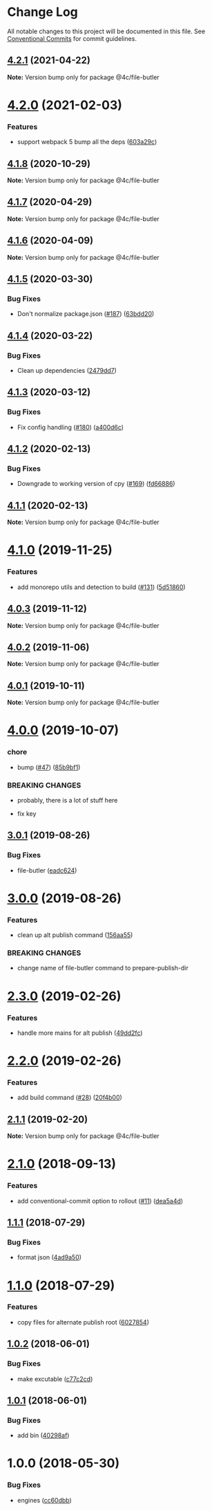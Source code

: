 # Change Log

All notable changes to this project will be documented in this file.
See [Conventional Commits](https://conventionalcommits.org) for commit guidelines.

## [4.2.1](https://github.com/4Catalyzer/cli/compare/@4c/file-butler@4.2.0...@4c/file-butler@4.2.1) (2021-04-22)

**Note:** Version bump only for package @4c/file-butler





# [4.2.0](https://github.com/4Catalyzer/cli/compare/@4c/file-butler@4.1.8...@4c/file-butler@4.2.0) (2021-02-03)


### Features

* support webpack 5 bump all the deps ([603a29c](https://github.com/4Catalyzer/cli/commit/603a29cfc8aa9ca10d6e8c06414ab75b8286ea86))





## [4.1.8](https://github.com/4Catalyzer/cli/compare/@4c/file-butler@4.1.7...@4c/file-butler@4.1.8) (2020-10-29)

**Note:** Version bump only for package @4c/file-butler





## [4.1.7](https://github.com/4Catalyzer/cli/compare/@4c/file-butler@4.1.6...@4c/file-butler@4.1.7) (2020-04-29)

**Note:** Version bump only for package @4c/file-butler





## [4.1.6](https://github.com/4Catalyzer/file-butler/compare/@4c/file-butler@4.1.5...@4c/file-butler@4.1.6) (2020-04-09)

**Note:** Version bump only for package @4c/file-butler





## [4.1.5](https://github.com/4Catalyzer/file-butler/compare/@4c/file-butler@4.1.4...@4c/file-butler@4.1.5) (2020-03-30)


### Bug Fixes

* Don't normalize package.json ([#187](https://github.com/4Catalyzer/file-butler/issues/187)) ([63bdd20](https://github.com/4Catalyzer/file-butler/commit/63bdd2002f59b1014dfd2f8db522298160bb1bfb))





## [4.1.4](https://github.com/4Catalyzer/file-butler/compare/@4c/file-butler@4.1.3...@4c/file-butler@4.1.4) (2020-03-22)


### Bug Fixes

* Clean up dependencies ([2479dd7](https://github.com/4Catalyzer/file-butler/commit/2479dd743fbff67cbdb6a79f70dd3bdd00518003))





## [4.1.3](https://github.com/4Catalyzer/file-butler/compare/@4c/file-butler@4.1.2...@4c/file-butler@4.1.3) (2020-03-12)


### Bug Fixes

* Fix config handling ([#180](https://github.com/4Catalyzer/file-butler/issues/180)) ([a400d6c](https://github.com/4Catalyzer/file-butler/commit/a400d6ca0b3ee133a8d2d33e5c0224cb10b0c19c))





## [4.1.2](https://github.com/4Catalyzer/file-butler/compare/@4c/file-butler@4.1.1...@4c/file-butler@4.1.2) (2020-02-13)


### Bug Fixes

* Downgrade to working version of cpy ([#169](https://github.com/4Catalyzer/file-butler/issues/169)) ([fd66886](https://github.com/4Catalyzer/file-butler/commit/fd66886e3eb5fb8fbbd84513a7d6c73694cb05a8))





## [4.1.1](https://github.com/4Catalyzer/file-butler/compare/@4c/file-butler@4.1.0...@4c/file-butler@4.1.1) (2020-02-13)

**Note:** Version bump only for package @4c/file-butler





# [4.1.0](https://github.com/4Catalyzer/file-butler/compare/@4c/file-butler@4.0.3...@4c/file-butler@4.1.0) (2019-11-25)


### Features

* add monorepo utils and detection to build ([#131](https://github.com/4Catalyzer/file-butler/issues/131)) ([5d51860](https://github.com/4Catalyzer/file-butler/commit/5d51860d3b2a5dd5ba27714e9fe84159243e0019))





## [4.0.3](https://github.com/4Catalyzer/file-butler/compare/@4c/file-butler@4.0.2...@4c/file-butler@4.0.3) (2019-11-12)

**Note:** Version bump only for package @4c/file-butler





## [4.0.2](https://github.com/4Catalyzer/file-butler/compare/@4c/file-butler@4.0.1...@4c/file-butler@4.0.2) (2019-11-06)

**Note:** Version bump only for package @4c/file-butler





## [4.0.1](https://github.com/4Catalyzer/file-butler/compare/@4c/file-butler@4.0.0...@4c/file-butler@4.0.1) (2019-10-11)

**Note:** Version bump only for package @4c/file-butler





# [4.0.0](https://github.com/4Catalyzer/file-butler/compare/@4c/file-butler@3.0.1...@4c/file-butler@4.0.0) (2019-10-07)


### chore

* bump ([#47](https://github.com/4Catalyzer/file-butler/issues/47)) ([85b9bf1](https://github.com/4Catalyzer/file-butler/commit/85b9bf1))


### BREAKING CHANGES

* probably, there is a lot of stuff here

* fix key





## [3.0.1](https://github.com/4Catalyzer/file-butler/compare/@4c/file-butler@3.0.0...@4c/file-butler@3.0.1) (2019-08-26)


### Bug Fixes

* file-butler ([eadc624](https://github.com/4Catalyzer/file-butler/commit/eadc624))





# [3.0.0](https://github.com/4Catalyzer/file-butler/compare/@4c/file-butler@2.3.0...@4c/file-butler@3.0.0) (2019-08-26)


### Features

* clean up alt publish command ([156aa55](https://github.com/4Catalyzer/file-butler/commit/156aa55))


### BREAKING CHANGES

* change name of file-butler command to prepare-publish-dir





# [2.3.0](https://github.com/4Catalyzer/file-butler/compare/@4c/file-butler@2.2.0...@4c/file-butler@2.3.0) (2019-02-26)


### Features

* handle more mains for alt publish ([49dd2fc](https://github.com/4Catalyzer/file-butler/commit/49dd2fc))





# [2.2.0](https://github.com/4Catalyzer/file-butler/compare/@4c/file-butler@2.1.1...@4c/file-butler@2.2.0) (2019-02-26)


### Features

* add build command ([#28](https://github.com/4Catalyzer/file-butler/issues/28)) ([20f4b00](https://github.com/4Catalyzer/file-butler/commit/20f4b00))





## [2.1.1](https://github.com/4Catalyzer/file-butler/compare/@4c/file-butler@2.1.0...@4c/file-butler@2.1.1) (2019-02-20)

**Note:** Version bump only for package @4c/file-butler

<a name="2.1.0"></a>

# [2.1.0](https://github.com/4Catalyzer/file-butler/compare/@4c/file-butler@2.0.0...@4c/file-butler@2.1.0) (2018-09-13)

### Features

- add conventional-commit option to rollout ([#11](https://github.com/4Catalyzer/file-butler/issues/11)) ([dea5a4d](https://github.com/4Catalyzer/file-butler/commit/dea5a4d))

<a name="1.1.1"></a>

## [1.1.1](https://github.com/4Catalyzer/file-butler/compare/v1.1.0...v1.1.1) (2018-07-29)

### Bug Fixes

- format json ([4ad9a50](https://github.com/4Catalyzer/file-butler/commit/4ad9a50))

<a name="1.1.0"></a>

# [1.1.0](https://github.com/4Catalyzer/file-butler/compare/v1.0.2...v1.1.0) (2018-07-29)

### Features

- copy files for alternate publish root ([6027854](https://github.com/4Catalyzer/file-butler/commit/6027854))

<a name="1.0.2"></a>

## [1.0.2](https://github.com/4Catalyzer/file-butler/compare/v1.0.1...v1.0.2) (2018-06-01)

### Bug Fixes

- make excutable ([c77c2cd](https://github.com/4Catalyzer/file-butler/commit/c77c2cd))

<a name="1.0.1"></a>

## [1.0.1](https://github.com/4Catalyzer/file-butler/compare/v1.0.0...v1.0.1) (2018-06-01)

### Bug Fixes

- add bin ([40298af](https://github.com/4Catalyzer/file-butler/commit/40298af))

<a name="1.0.0"></a>

# 1.0.0 (2018-05-30)

### Bug Fixes

- engines ([cc60dbb](https://github.com/4Catalyzer/file-butler/commit/cc60dbb))
